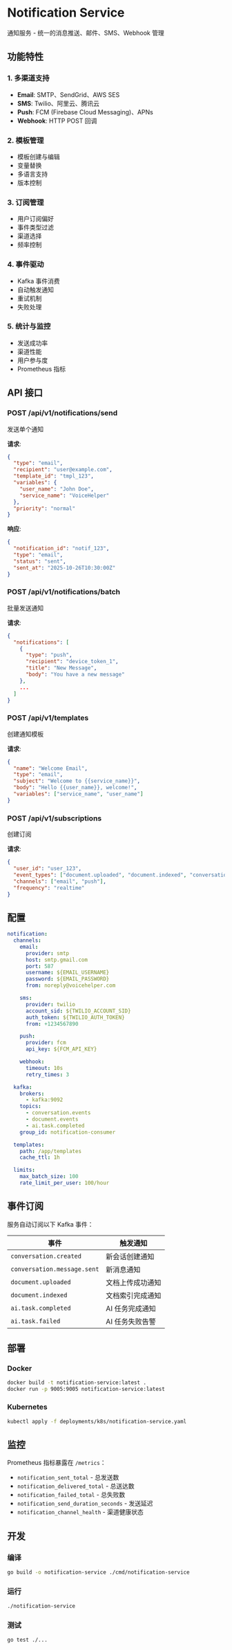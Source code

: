 # Notification Service

通知服务 - 统一的消息推送、邮件、SMS、Webhook 管理

## 功能特性

### 1. 多渠道支持

- **Email**: SMTP、SendGrid、AWS SES
- **SMS**: Twilio、阿里云、腾讯云
- **Push**: FCM (Firebase Cloud Messaging)、APNs
- **Webhook**: HTTP POST 回调

### 2. 模板管理

- 模板创建与编辑
- 变量替换
- 多语言支持
- 版本控制

### 3. 订阅管理

- 用户订阅偏好
- 事件类型过滤
- 渠道选择
- 频率控制

### 4. 事件驱动

- Kafka 事件消费
- 自动触发通知
- 重试机制
- 失败处理

### 5. 统计与监控

- 发送成功率
- 渠道性能
- 用户参与度
- Prometheus 指标

## API 接口

### POST /api/v1/notifications/send

发送单个通知

**请求**:

```json
{
  "type": "email",
  "recipient": "user@example.com",
  "template_id": "tmpl_123",
  "variables": {
    "user_name": "John Doe",
    "service_name": "VoiceHelper"
  },
  "priority": "normal"
}
```

**响应**:

```json
{
  "notification_id": "notif_123",
  "type": "email",
  "status": "sent",
  "sent_at": "2025-10-26T10:30:00Z"
}
```

### POST /api/v1/notifications/batch

批量发送通知

**请求**:

```json
{
  "notifications": [
    {
      "type": "push",
      "recipient": "device_token_1",
      "title": "New Message",
      "body": "You have a new message"
    },
    ...
  ]
}
```

### POST /api/v1/templates

创建通知模板

**请求**:

```json
{
  "name": "Welcome Email",
  "type": "email",
  "subject": "Welcome to {{service_name}}",
  "body": "Hello {{user_name}}, welcome!",
  "variables": ["service_name", "user_name"]
}
```

### POST /api/v1/subscriptions

创建订阅

**请求**:

```json
{
  "user_id": "user_123",
  "event_types": ["document.uploaded", "document.indexed", "conversation.message"],
  "channels": ["email", "push"],
  "frequency": "realtime"
}
```

## 配置

```yaml
notification:
  channels:
    email:
      provider: smtp
      host: smtp.gmail.com
      port: 587
      username: ${EMAIL_USERNAME}
      password: ${EMAIL_PASSWORD}
      from: noreply@voicehelper.com

    sms:
      provider: twilio
      account_sid: ${TWILIO_ACCOUNT_SID}
      auth_token: ${TWILIO_AUTH_TOKEN}
      from: +1234567890

    push:
      provider: fcm
      api_key: ${FCM_API_KEY}

    webhook:
      timeout: 10s
      retry_times: 3

  kafka:
    brokers:
      - kafka:9092
    topics:
      - conversation.events
      - document.events
      - ai.task.completed
    group_id: notification-consumer

  templates:
    path: /app/templates
    cache_ttl: 1h

  limits:
    max_batch_size: 100
    rate_limit_per_user: 100/hour
```

## 事件订阅

服务自动订阅以下 Kafka 事件：

| 事件                        | 触发通知         |
| --------------------------- | ---------------- |
| `conversation.created`      | 新会话创建通知   |
| `conversation.message.sent` | 新消息通知       |
| `document.uploaded`         | 文档上传成功通知 |
| `document.indexed`          | 文档索引完成通知 |
| `ai.task.completed`         | AI 任务完成通知  |
| `ai.task.failed`            | AI 任务失败告警  |

## 部署

### Docker

```bash
docker build -t notification-service:latest .
docker run -p 9005:9005 notification-service:latest
```

### Kubernetes

```bash
kubectl apply -f deployments/k8s/notification-service.yaml
```

## 监控

Prometheus 指标暴露在 `/metrics`：

- `notification_sent_total` - 总发送数
- `notification_delivered_total` - 总送达数
- `notification_failed_total` - 总失败数
- `notification_send_duration_seconds` - 发送延迟
- `notification_channel_health` - 渠道健康状态

## 开发

### 编译

```bash
go build -o notification-service ./cmd/notification-service
```

### 运行

```bash
./notification-service
```

### 测试

```bash
go test ./...
```
